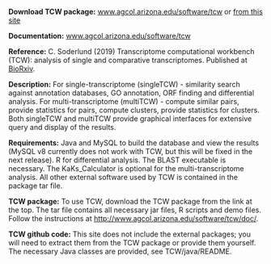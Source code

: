 **Download TCW package:**  www.agcol.arizona.edu/software/tcw or [from this site](https://github.com/csoderlund/TCW/releases)

**Documentation:** www.agcol.arizona.edu/software/tcw

**Reference:** C. Soderlund (2019) Transcriptome computational workbench (TCW): analysis of single and comparative transcriptomes. Published at [BioRxiv](https://www.biorxiv.org/content/10.1101/733311v1).

**Description:** For single-transcriptome (singleTCW) - similarity search against annotation databases, GO annotation, ORF finding and differential analysis. For multi-transcriptome (multiTCW) - compute similar pairs, provide statistics for pairs, compute clusters, provide statistics for clusters. Both singleTCW and multiTCW provide graphical interfaces for extensive query and display of the results.

**Requirements:** Java and MySQL to build the database and view the results (MySQL v8 currently does not work with TCW, but this will be fixed in the next release).  R for differential analysis.  The BLAST executable is necessary. The KaKs_Calculator is optional for the multi-transcriptome analysis. All other external software used by TCW is contained in the package tar file. 

**TCW package:** To use TCW, download the TCW package from the link at the top. The tar file contains all necessary jar files, R scripts and demo files. Follow the instructions at http://www.agcol.arizona.edu/software/tcw/doc/. 

**TCW github code:** This site does not include the external packages; you will need to extract them from the TCW package or provide them yourself. The necessary Java classes are provided, see TCW/java/README.

